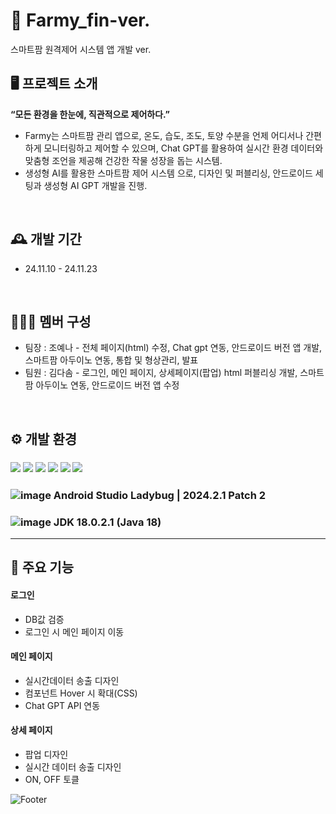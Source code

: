 # 🌱 Farmy_fin-ver.
스마트팜 원격제어 시스템 앱 개발 ver.

## 🖥️ 프로젝트 소개
**“모든 환경을 한눈에, 직관적으로 제어하다.”**
- Farmy는 스마트팜 관리 앱으로, 온도, 습도, 조도, 토양 수분을 언제 어디서나 간편하게 모니터링하고 제어할 수 있으며, Chat GPT를 활용하여 실시간 환경 데이터와 맞춤형 조언을 제공해 건강한 작물 성장을 돕는 시스템.
- 생성형 AI를 활용한 스마트팜 제어 시스템 으로, 디자인 및 퍼블리싱, 안드로이드 세팅과 생성형 AI GPT 개발을 진행. 
<br>

## 🕰️ 개발 기간
- 24.11.10 - 24.11.23
<br>

## 🧑‍🤝‍🧑 멤버 구성
- 팀장 : 조예나 - 전체 페이지(html) 수정, Chat gpt 연동, 안드로이드 버전 앱 개발, 스마트팜 아두이노 연동, 통합 및 형상관리, 발표
- 팀원 : 김다솜 - 로그인, 메인 페이지, 상세페이지(팝업) html 퍼블리싱 개발, 스마트팜 아두이노 연동, 안드로이드 버전 앱 수정
<br>

## ⚙️ 개발 환경
### <img src="https://img.shields.io/badge/HTML5-E34F26?style=flat-square&logo=html5&logoColor=white"/> <img src="https://img.shields.io/badge/CSS3-1572B6?style=flat-square&logo=css3&logoColor=white"/> <img src="https://img.shields.io/badge/JavaScript-F7DF1E?style=flat-square&logo=JavaScript&logoColor=white"/> <img src="https://img.shields.io/badge/Arduino-00878F?style=flat-square&logo=Arduino&logoColor=white"/> <img src="https://img.shields.io/badge/Android Studio-3DDC84?style=flat-square&logo=Android Studio&logoColor=white"/> <img src="https://img.shields.io/badge/Java-C00000?style=flat-square&logo=Java&logoColor=white"/>

### ![image](https://img.icons8.com/?size=30&id=04OFrkjznvcd&format=png&color=000000) Android Studio Ladybug | 2024.2.1 Patch 2
### ![image](https://img.icons8.com/?size=30&id=13679&format=png&color=000000) JDK 18.0.2.1 (Java 18)

---
## 📌 주요 기능
#### 로그인
- DB값 검증
- 로그인 시 메인 페이지 이동
#### 메인 페이지
- 실시간데이터 송출 디자인
- 컴포넌트 Hover 시 확대(CSS)
- Chat GPT API 연동
#### 상세 페이지
- 팝업 디자인
- 실시간 데이터 송출 디자인
- ON, OFF 토클

![Footer](https://capsule-render.vercel.app/api?type=waving&color=auto&height=200&section=footer)

